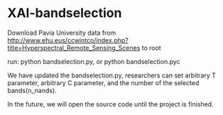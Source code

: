# XAI-bandselection
Download Pavia University data from http://www.ehu.eus/ccwintco/index.php?title=Hyperspectral_Remote_Sensing_Scenes to root

run: python bandselection.py,  or python bandselection.pyc

We have updated the bandselection.py, researchers can set arbitrary T parameter, arbitrary C parameter, and the number of the selected bands(n_nands).

In the future, we will open the source code until the project is finished.
